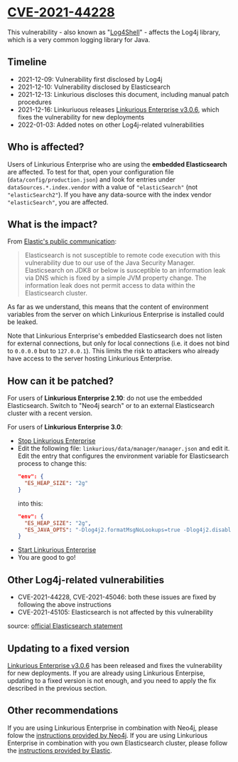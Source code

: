 # [CVE-2021-44228][1]
This vulnerability - also known as "[Log4Shell][2]" - affects the Log4j library, which is a very common 
logging library for Java.

## Timeline
- 2021-12-09: Vulnerability first disclosed by Log4j
- 2021-12-10: Vulnerability disclosed by Elasticsearch
- 2021-12-13: Linkurious discloses this document, including manual patch procedures
- 2021-12-16: Linkuriuous releases [Linkurious Enterprise v3.0.6][7], which fixes the vulnerability for new deployments
- 2022-01-03: Added notes on other Log4j-related vulnerabilities

## Who is affected?
Users of Linkurious Enterprise who are using the **embedded Elasticsearch** are affected.
To test for that, open your configuration file (`data/config/production.json`) and look for 
entries under `dataSources.*.index.vendor` with a value of `"elasticSearch"` (not `"elasticSearch2"`). 
If you have any data-source with the index vendor `"elasticSearch"`, you are affected.

## What is the impact?
From [Elastic's public communication][3]:
> Elasticsearch is not susceptible to remote code execution with this vulnerability due to our use of the Java Security Manager.
> Elasticsearch on JDK8 or below is susceptible to an information leak via DNS which is fixed by a simple JVM property change.
> The information leak does not permit access to data within the Elasticsearch cluster.

As far as we understand, this means that the content of environment variables from the server on which Linkurious Enterprise is
installed could be leaked.

Note that Linkurious Enterprise's embedded Elasticsearch does not listen for external connections, but only for local 
connections (i.e. it does not bind to `0.0.0.0` but to `127.0.0.1`). This limits the risk to attackers who already
have access to the server hosting Linkurious Enterprise.

## How can it be patched?
For users of **Linkurious Enterprise 2.10**: do not use the embedded Elasticsearch. Switch to "Neo4j search" or to an external
Elasticsearch cluster with a recent version.

For users of **Linkurious Enterprise 3.0**:
- [Stop Linkurious Enterprise][5]
- Edit the following file: `linkurious/data/manager/manager.json` and edit it.
  Edit the entry that configures the environment variable for Elasticsearch process to change this:
  ```json
  "env": {
    "ES_HEAP_SIZE": "2g"
  }
  ```
  into this:
  ```json
  "env": {
    "ES_HEAP_SIZE": "2g",
    "ES_JAVA_OPTS": "-Dlog4j2.formatMsgNoLookups=true -Dlog4j2.disable.jmx=true"
  }
  ```
- [Start Linkurious Enterprise][6]
- You are good to go!

## Other Log4j-related vulnerabilities
- CVE-2021-44228, CVE-2021-45046: both these issues are fixed by following the above instructions 
- CVE-2021-45105: Elasticsearch is not affected by this vulnerability 

source: [official Elasticsearch statement][3]

## Updating to a fixed version
[Linkurious Enterprise v3.0.6][7] has been released and fixes the vulnerability for new deployments.
If you are already using Linkurious Enterpise, updating to a fixed version is not enough, and you need to apply the 
fix described in the previous section.

## Other recommendations
If you are using Linkurious Enterprise in combination with Neo4j, please folow the [instructions provided by Neo4j][4].
If you are using Linkurious Enterprise in combination with you own Elasticsearch cluster, please follow the [instructions provided by Elastic][3].

[1]: https://nvd.nist.gov/vuln/detail/CVE-2021-44228
[2]: https://en.wikipedia.org/wiki/Log4Shell
[3]: https://discuss.elastic.co/t/apache-log4j2-remote-code-execution-rce-vulnerability-cve-2021-44228-esa-2021-31/291476
[4]: https://neo4j.com/security/log4j/
[5]: https://doc.linkurio.us/admin-manual/latest/stop/
[6]: https://doc.linkurio.us/admin-manual/latest/start/
[7]: https://get.linkurio.us/
